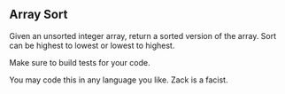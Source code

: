 ## Array Sort ##

Given an unsorted integer array, return a sorted
version of the array. Sort can be highest to lowest
or lowest to highest.

Make sure to build tests for your code.

You may code this in any language you like. Zack is a facist.
